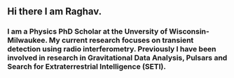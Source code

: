 ## Hi there I am Raghav.

### I am a Physics PhD Scholar at the Unversity of Wisconsin-Milwaukee. My current research focuses on transient detection using radio interferometry. Previously I have been involved in research in Gravitational Data Analysis, Pulsars and Search for Extraterrestrial Intelligence (SETI).

<!--
**RaghavGirgaonkar/RaghavGirgaonkar** is a ✨ _special_ ✨ repository because its `README.md` (this file) appears on your GitHub profile.

Here are some ideas to get you started:

- 🔭 I’m currently working on ...
- 🌱 I’m currently learning ...
- 👯 I’m looking to collaborate on ...
- 🤔 I’m looking for help with ...
- 💬 Ask me about ...
- 📫 How to reach me: ...
- 😄 Pronouns: ...
- ⚡ Fun fact: ...
-->
